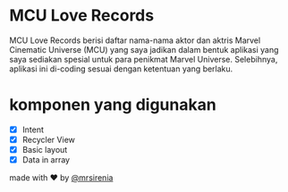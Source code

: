 # MCU Love Records

MCU Love Records berisi daftar nama-nama aktor dan aktris Marvel Cinematic Universe (MCU) yang saya jadikan dalam bentuk aplikasi yang saya sediakan spesial untuk para penikmat Marvel Universe. Selebihnya, aplikasi ini di-coding sesuai dengan ketentuan yang berlaku.

# komponen yang digunakan 
- [x] Intent
- [x] Recycler View
- [x] Basic layout
- [x] Data in array

made with :heart: by [@mrsirenia](https://www.instagram.com/mrsirenia/)
